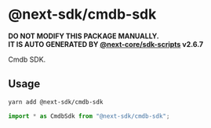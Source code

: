 # @next-sdk/cmdb-sdk

**DO NOT MODIFY THIS PACKAGE MANUALLY.**  
**IT IS AUTO GENERATED BY [@next-core/sdk-scripts] v2.6.7**

Cmdb SDK.

## Usage

```bash
yarn add @next-sdk/cmdb-sdk
```

```ts
import * as CmdbSdk from "@next-sdk/cmdb-sdk";
```

[@next-core/sdk-scripts]: https://github.com/easyops-cn/next-core/tree/master/packages/sdk-scripts
